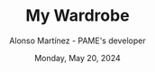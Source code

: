 ---
title: "My Wardrobe"
description: "This article explains the functionalities and use of the myWardrobe section"
author: "Alonso Martínez - PAME's developer"
date: "Monday, May 20, 2024"
p1: ""
p2: ""
p3: ""
p4: ""
p5: ""
---